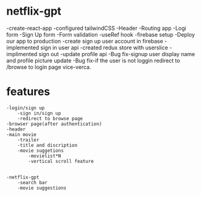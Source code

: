 # netflix-gpt

-create-react-app
-configured tailwindCSS
-Header
-Routing app
-Logi form
-Sign Up form
-Form validation
-useRef hook
-firebase setup
-Deploy our app to production
-create sign up user account in firebase
-implemented sign in user api
-created redux store with userslice
-implimented sign out
-update profile api
-Bug fix-signup user display name and profile picture update
-Bug fix-if the user is not loggin redirect to /browse to login page vice-verca.


 


# features
    -login/sign up
        -sign in/sign up
        -redirect to browse page
    -browser page(after authentication)
    -header
    -main movie
        -trailer
        -title and discription
        -movie suggetions
            -movielist*N
            -vertical scroll feature

        
    -netflix-gpt
        -search bar
        -movie suggestions
        